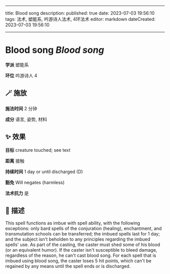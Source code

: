 
---
title: Blood song
description: 
published: true
date: 2023-07-03 19:56:10
tags: 法术, 塑能系, 吟游诗人法术, 4环法术
editor: markdown
dateCreated: 2023-07-03 19:56:10

---

# **Blood song** *Blood song*

**学派** 塑能系 

**环位** 吟游诗人 4

## 🪄 施放

**施法时间** 2 分钟

**成分** 语言, 姿势, 材料

## ✨ 效果 

**目标** creature touched; see text 

**距离** 接触  

**持续时间** 1 day or until discharged (D) 

**豁免** Will negates (harmless)

**法术抗力** 是

## 📖 描述

This spell functions as imbue with spell ability, with the following exceptions: only bard spells of the conjuration (healing), enchantment, and transmutation schools can be transferred; the imbued spells last for 1 day; and the subject isn't beholden to any principles regarding the imbued spells' use.  As part of the casting, the caster must shed some of his blood (or an equivalent humor). If the caster isn't susceptible to bleed damage, regardless of the reason, he can't cast blood song. For each spell that is imbued using blood song, the caster loses 5 hit points, which can't be regained by any means until the spell ends or is discharged.
    